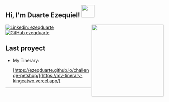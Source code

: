 <h2> Hi, I'm Duarte Ezequiel! <img src="https://cdn-icons-png.flaticon.com/128/8081/8081829.png" width="40"></h2>
<img align='right' src="https://cdn-icons-png.flaticon.com/512/2317/2317963.png" width="230">



[![Linkedin: ezeqduarte](https://img.shields.io/badge/-ezeqduarte-blue?style=flat-square&logo=Linkedin&logoColor=white&link=https://www.linkedin.com/in/thaianebraga/)](https://www.linkedin.com/in/ezequiel-martin-duarte-716b65230/)
[![GitHub ezeqduarte](https://img.shields.io/github/followers/ezeqduarte?label=follow&style=social)](https://github.com/ezeqduarte)


###   

<h2>Last proyect</h2>

- My Tinerary: <a href="[https://ezeqduarte.github.io/challenge-petshop/](https://my-tinerary-kingcatwo.vercel.app/)"><p>[https://ezeqduarte.github.io/challenge-petshop/](https://my-tinerary-kingcatwo.vercel.app/)</p></a>

---
